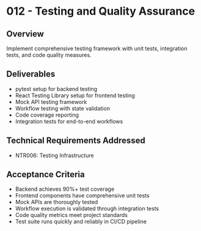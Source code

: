 # 012 - Testing and Quality Assurance

## Overview
Implement comprehensive testing framework with unit tests, integration tests, and code quality measures.

## Deliverables
- pytest setup for backend testing
- React Testing Library setup for frontend testing
- Mock API testing framework
- Workflow testing with state validation
- Code coverage reporting
- Integration tests for end-to-end workflows

## Technical Requirements Addressed
- NTR006: Testing Infrastructure

## Acceptance Criteria
- Backend achieves 90%+ test coverage
- Frontend components have comprehensive unit tests
- Mock APIs are thoroughly tested
- Workflow execution is validated through integration tests
- Code quality metrics meet project standards
- Test suite runs quickly and reliably in CI/CD pipeline